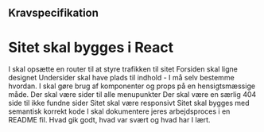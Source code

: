 ## Kravspecifikation
# Sitet skal bygges i React
I skal opsætte en router til at styre trafikken til sitet
Forsiden skal ligne designet
Undersider skal have plads til indhold - I må selv bestemme hvordan.
I skal gøre brug af komponenter og props på en hensigtsmæssige måde.
Der skal være sider til alle menupunkter
Der skal være en særlig 404 side til ikke fundne sider
Sitet skal være responsivt
Sitet skal bygges med semantisk korrekt kode
I skal dokumentere jeres arbejdsproces i en README fil. Hvad gik godt, hvad var svært og hvad har I lært.